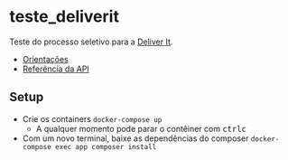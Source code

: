 # teste_deliverit

Teste do processo seletivo para a [Deliver It](http://deliverit.com.br/).

- [Orientações](orientacoes.md)
- [Referência da API](docs)

## Setup

- Crie os containers ``docker-compose up``
    - A qualquer momento pode parar o contêiner com <kbd>ctrl</kbd><kbd>c</kbd>
- Com um novo terminal, baixe as dependências do composer ``docker-compose exec app composer install``
